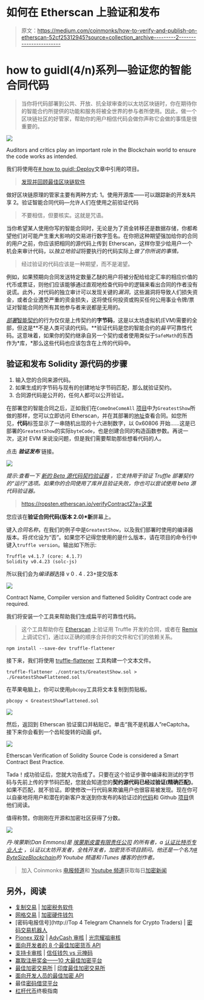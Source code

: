 # 如何在 Etherscan 上验证和发布

> 原文：<https://medium.com/coinmonks/how-to-verify-and-publish-on-etherscan-52cf25312945?source=collection_archive---------2----------------------->

# how to guidl(4/n)系列—验证您的智能合同代码

> 当你将代码部署到公共、开放、抗全球审查的以太坊区块链时，你在期待你的智能合约所提供的功能和服务将被全世界的参与者所使用。因此，做一个区块链社区的好管家，帮助你的用户相信代码会做你声称它会做的事情是很重要的。

![](img/cedb0d840140888ff697d1e6867ee73a.png)

Auditors and critics play an important role in the Blockchain world to ensure the code works as intended.

我们将使用在[# how to guidl::Deploy](/coinmonks/complete-walkthrough-deploy-a-smart-contract-to-development-ropsten-and-mainnet-howtobuidl-a7d1a89fa75a)文章中引用的项目。

> [发现并回顾最佳区块链软件](https://coincodecap.com)

做好区块链原理的管家主要有两种方式:
1。使用开源库——可以跟踪新的开发&共享
2。验证智能合同代码—允许人们在使用之前验证代码

> 不要相信，但要核实。这就是咒语。

当你希望某人使用你写的智能合同时，无论是为了资金转移还是数据存储，你都希望他们对可能产生重大影响的交易进行数字签名。在你把这种期望强加给你的合同的用户之前，你应该把相同的源代码上传到 Etherscan，这样你至少给用户一个机会来审计代码，以*独立地验证*将要执行的代码实际上*做了你所说的事情。*

> 经过验证的代码应该是一种期望，而不是渴望。

例如，如果预期向合同发送特定数量乙醚的用户将被分配给给定汇率的相应价值的代币或票证，则他们应该能够通过直观地检查代码中的逻辑来看出合同的作者没有说谎。此外，对代码的独立审计可以发现关键的*漏洞*，这些漏洞将导致人们损失资金，或者企业遭受严重的资金损失，这将使任何投资或购买任何公用事业令牌/票证对智能合同的所有其他参与者来说都是无用的。

[*部署*智能契约](/coinmonks/complete-walkthrough-deploy-a-smart-contract-to-development-ropsten-and-mainnet-howtobuidl-a7d1a89fa75a)的行为仅仅是上传契约的**字节码**，这是以太坊虚拟机(EVM)需要的全部，但这是**不是人类可读的代码。**验证代码是您的智能合约的*扁平*可靠性代码。这意味着，如果你的契约继承自另一个契约或者使用类似于`SafeMath`的东西作为*库，*那么这些代码也应该包含在上传的代码中。

## 验证和发布 Solidity 源代码的步骤

1.  输入您的合同来源代码。
2.  如果生成的字节码与现有的创建地址字节码匹配，那么就验证契约。
3.  合同源代码是公开的，任何人都可以公开验证。

在部署您的智能合同之后，正如我们在`ComeOneComeAll` [项目](https://github.com/emmonspired/ComeOneComeAll)中为`GreatestShow`所做的那样，您可以立即访问 Etherscan，并在其部署的[地址](https://ropsten.etherscan.io/address/0xdd70b0c09890a5b2a3957af2d3b340b7618989fa)查看合同。如您所见，**代码**标签显示了一串随机出现的十六进制数字，以 0x60806 开始……这是已部署的`GreatestShow`的实际`byteCode`，也是创建合同的构造函数参数。再说一次，这对 EVM 来说没问题，但是我们需要帮助那些想看代码的人。

点击 ***验证发布*** 链接。

![](img/fc8329eccd0de8a1eb56a8d07fe1e436.png)

*提示:查看一下* [*新的 Beta 源代码契约验证器*](https://ropsten.etherscan.io/verifyContract2?a=0xdd70b0c09890a5b2a3957af2d3b340b7618989fa) *，它支持用于验证 Truffle 部署契约的“运行”选项。如果你的合同使用了库并且验证失败，你也可以尝试使用 beta 源代码验证器。*

> https://ropsten.etherscan.io/verifyContract2?a=这里

您应该在**验证合同代码(版本 2.0)*新**屏幕上。

键入*合同名称*，在我们的例子中是`GreatestShow`，以及我们部署时使用的编译器版本。将*优化*设为“否”。如果您不记得您使用的是什么版本，请在项目的命令行中键入`truffle version`。输出如下所示:

```
Truffle v4.1.7 (core: 4.1.7)
Solidity v0.4.23 (solc-js)
```

所以我们会为*编译器*选择 v 0 . 4 . 23+提交版本

![](img/678983784778088ec0d4292a49a38d1c.png)

Contract Name, Compiler version and flattened Solidity Contract code are required.

我们将安装一个工具来帮助我们生成扁平的可靠性代码。

> 这个工具帮助你在 [Etherscan](https://etherscan.io/) 上验证用 Truffle 开发的合同，或者在 [Remix](https://remix.ethereum.org/) 上调试它们，通过以正确的顺序合并你的文件和它们的依赖关系。

```
npm install --save-dev truffle-flattener
```

接下来，我们将使用 [truffle-flattener](https://www.npmjs.com/package/truffle-flattener) 工具构建一个文本文件。

```
truffle-flattener ./contracts/GreatestShow.sol > ./GreatestShowFlattened.sol
```

在苹果电脑上，你可以使用`pbcopy`工具将文本复制到剪贴板。

```
pbcopy < GreatestShowFlattened.sol
```

![](img/9ae315a5eeb893f6a24bf6c1f681acda.png)

然后，返回到 Etherscan 验证窗口并粘贴它。单击“我不是机器人”reCaptcha。接下来你会看到一个齿轮旋转的动画 gif。

![](img/3b789d012aed88d772e8a4448db9089a.png)

Etherscan Verification of Solidity Source Code is considered a Smart Contract Best Practice.

Tada！成功验证后，您就大功告成了。只要在这个验证步骤中编译和测试的字节码与先前上传的字节码匹配，您就会知道您的**契约源代码已经过验证(精确匹配)**。如果不匹配，就不验证。即使修改一行代码来欺骗用户也很容易被发现。现在你可以自豪地将用户和潜在的新客户发送到你发布的&验证过的[代码](https://ropsten.etherscan.io/address/0xdd70b0c09890a5b2a3957af2d3b340b7618989fa#code)和 Github [项目](https://github.com/emmonspired/ComeOneComeAll)供他们阅读。

值得称赞。你刚刚在开源和加密社区获得了分数。

![](img/32cc81276eb2d2a5e4ac4d9ba97bf189.png)

*丹·埃蒙斯(Dan Emmons)是* [*埃蒙斯皮雷有限责任公司*](http://www.emmonspired.com/) *的所有者，a* [*认证比特币专业人士*](http://cryptoconsortium.org/lookup/6f0d14) *，认证以太坊开发者，全栈开发者，加密货币项目顾问。他还是一个名为*[*# ByteSizeBlockchain*](https://www.youtube.com/watch?v=SVBZ7mdgGcA)*的 Youtube 频道和 iTunes 播客的创作者。*

> 加入 Coinmonks [电报频道](https://t.me/coincodecap)和 [Youtube 频道](https://www.youtube.com/c/coinmonks/videos)获取每日[加密新闻](http://coincodecap.com/)

## 另外，阅读

*   [复制交易](/coinmonks/top-10-crypto-copy-trading-platforms-for-beginners-d0c37c7d698c) | [加密税务软件](/coinmonks/crypto-tax-software-ed4b4810e338)
*   [网格交易](https://coincodecap.com/grid-trading) | [加密硬件钱包](/coinmonks/the-best-cryptocurrency-hardware-wallets-of-2020-e28b1c124069)
*   [密码电报信号](http://Top 4 Telegram Channels for Crypto Traders) | [密码交易机器人](/coinmonks/crypto-trading-bot-c2ffce8acb2a)
*   [Pionex 双投](https://coincodecap.com/pionex-dual-investment) | [AdvCash 审核](https://coincodecap.com/advcash-review) | [光宗耀祖审核](https://coincodecap.com/uphold-review)
*   [面向开发者的 8 个最佳加密货币 API](https://coincodecap.com/best-cryptocurrency-apis)
*   [支持卡审核](https://coincodecap.com/uphold-card-review) | [信任钱包 vs 元掩码](https://coincodecap.com/trust-wallet-vs-metamask)
*   [赢取注册奖金——10 大最佳加密平台](https://coincodecap.com/earn-sign-up-bonus)
*   [最佳加密交易所](/coinmonks/crypto-exchange-dd2f9d6f3769) | [印度最佳加密交易所](/coinmonks/bitcoin-exchange-in-india-7f1fe79715c9)
*   [面向开发人员的最佳加密 API](/coinmonks/best-crypto-apis-for-developers-5efe3a597a9f)
*   最佳[密码借贷平台](/coinmonks/top-5-crypto-lending-platforms-in-2020-that-you-need-to-know-a1b675cec3fa)
*   [杠杆代币](/coinmonks/leveraged-token-3f5257808b22)终极指南